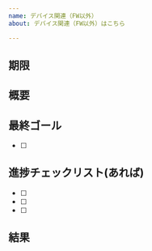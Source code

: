 ```yaml
---
name: デバイス関連（FW以外）
about: デバイス関連（FW以外）はこちら

---
```


## 期限

## 概要

## 最終ゴール
- [ ] 

## 進捗チェックリスト(あれば)
- [ ] 
- [ ] 
- [ ] 

## 結果
